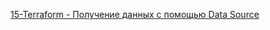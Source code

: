 [15-Terraform - Получение данных с помощью Data Source
](https://www.youtube.com/watch?v=Bg-FIimN5cA&list=PLg5SS_4L6LYujWDTYb-Zbofdl44Jxb2l8&index=17)